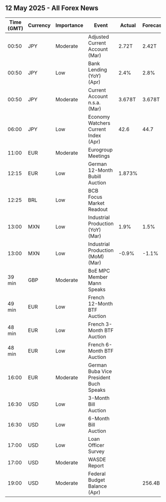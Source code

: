 ## 12 May 2025 - All Forex News

| Time (GMT) | Currency | Importance | Event | Actual | Forecast | Previous |
|------|----------|------------|-------|--------|----------|----------|
| 00:50 | JPY | Moderate | Adjusted Current Account (Mar) | 2.72T | 2.42T | 2.91T |
| 00:50 | JPY | Low | Bank Lending (YoY) (Apr) | 2.4% | 2.8% | 2.8% |
| 00:50 | JPY | Moderate | Current Account n.s.a. (Mar) | 3.678T | 3.678T | 4.061T |
| 06:00 | JPY | Low | Economy Watchers Current Index (Apr) | 42.6 | 44.7 | 45.1 |
| 11:00 | EUR | Moderate | Eurogroup Meetings |  |  |  |
| 12:15 | EUR | Low | German 12-Month Bubill Auction | 1.873% |  | 1.864% |
| 12:25 | BRL | Low | BCB Focus Market Readout |  |  |  |
| 13:00 | MXN | Low | Industrial Production (YoY) (Mar) | 1.9% | 1.5% | -1.2% |
| 13:00 | MXN | Low | Industrial Production (MoM) (Mar) | -0.9% | -1.1% | 2.2% |
| 39 min | GBP | Moderate | BoE MPC Member Mann Speaks |  |  |  |
| 49 min | EUR | Low | French 12-Month BTF Auction |  |  | 1.901% |
| 48 min | EUR | Low | French 3-Month BTF Auction |  |  | 2.072% |
| 48 min | EUR | Low | French 6-Month BTF Auction |  |  | 1.982% |
| 16:00 | EUR | Moderate | German Buba Vice President Buch Speaks |  |  |  |
| 16:30 | USD | Low | 3-Month Bill Auction |  |  | 4.220% |
| 16:30 | USD | Low | 6-Month Bill Auction |  |  | 4.090% |
| 17:00 | USD | Low | Loan Officer Survey |  |  |  |
| 17:00 | USD | Moderate | WASDE Report |  |  |  |
| 19:00 | USD | Moderate | Federal Budget Balance (Apr) |  | 256.4B | -161.0B |
